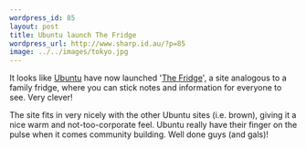 ```yaml
--- 
wordpress_id: 85
layout: post
title: Ubuntu launch The Fridge
wordpress_url: http://www.sharp.id.au/?p=85
image: ../../images/tokyo.jpg
---
```

It looks like <a href="http://www.ubuntulinux.com/">Ubuntu</a> have now launched '<a href="http://fridge.ubuntu.com/">The Fridge</a>', a site analogous to a family fridge, where you can stick notes and information for everyone to see. Very clever!

The site fits in very nicely with the other Ubuntu sites (i.e. brown), giving it a nice warm and not-too-corporate feel. Ubuntu really have their finger on the pulse when it comes community building. Well done guys (and gals)!
